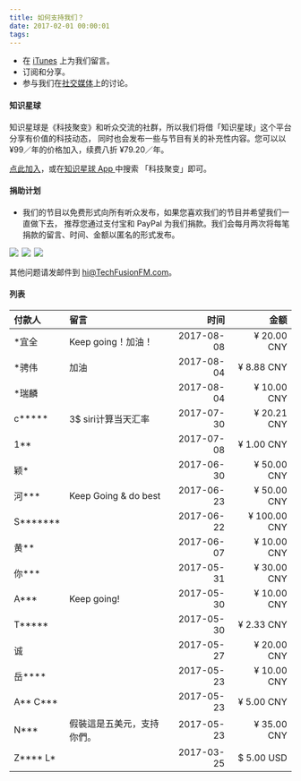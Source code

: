 ```yaml
---
title: 如何支持我们？
date: 2017-02-01 00:00:01
tags:
---
```


- 在 [iTunes](https://itunes.apple.com/cn/podcast/id1202658654) 上为我们留言。
- 订阅和分享。
- 参与我们在[社交媒体](https://techfusionfm.com/faq/#如何在其他平台上找到我们？)上的讨论。

#### 知识星球
知识星球是《科技聚变》和听众交流的社群，所以我们将借「知识星球」这个平台分享有价值的科技动态， 同时也会发布一些与节目有关的补充性内容。您可以以 ¥99／年的价格加入，续费八折 ¥79.20／年。

[点此加入](https://t.zsxq.com/IEmEM3f)，或在[知识星球 App ](https://www.xiaomiquan.com)中搜索 「科技聚变」即可。

#### 捐助计划
- 我们的节目以免费形式向所有听众发布，如果您喜欢我们的节目并希望我们一直做下去， 推荐您通过支付宝和 PayPal 为我们捐款。我们会每月两次将每笔捐款的留言、时间、金额以匿名的形式发布。

<a href = "https://qr.alipay.com/FKX09288AJOENI0MVZXM12"><img src="https://TechFusionFM.com/images/Alipay-Phone.svg"></a><span style="padding: 3px"></span><a href = "https://techfusionfm.com/images/QR.JPG"><img src="https://TechFusionFM.com/images/Alipay-PC.svg"></a><span style="padding: 3px"></span><a href = "https://paypal.me/techfusionfm/5"><img src="https://TechFusionFM.com/images/Paypal-Phone.svg"></a>

其他问题请发邮件到 hi@TechFusionFM.com。

#### 列表
|付款人 | 留言 |时间 | 金额 |
|:------|:------|------:|------:|
|\*宜全| Keep going！加油！|2017-08-08 |¥ 20.00 CNY|
|\*骋伟|加油| 2017-08-04 |¥ 8.88 CNY|
|\*瑞麟|| 2017-08-04 |¥ 10.00 CNY|
|c\*\*\*\*\* |3$ siri计算当天汇率| 2017-07-30| ¥ 20.21 CNY|
|1\*\*|| 2017-07-08| ¥ 1.00 CNY|
|颖\*| |2017-06-30 |¥ 50.00 CNY|
|河\*\*\* |Keep Going & do best |2017-06-23|¥ 50.00 CNY|
|S\*\*\*\*\*\*\*| |2017-06-22| ¥ 100.00 CNY|
|黄\*\*| |2017-06-07|¥ 10.00 CNY|
|你\*\*\*| |2017-05-31|¥ 30.00 CNY|
|A\*\*\*| Keep going!     |2017-05-30|¥ 10.00 CNY|
|T\*\*\*\*\*|      |2017-05-30|¥ 2.33 CNY|
|诚|      |2017-05-27|¥ 20.00 CNY|
|岳\*\*\*\*|  |   2017-05-23        |   ¥ 10.00 CNY    |
|A\*\* C\*\*\*|    |   2017-05-23        |   ¥ 5.00 CNY    |
|N\*\*\* |    假裝這是五美元，支持你們。  | 2017-05-23     | ¥ 35.00 CNY     |
|Z\*\*\*\* L\*|      |2017-03-25|$ 5.00 USD|